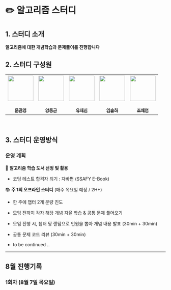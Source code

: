 # ✏️ 알고리즘 스터디

## 1. 스터디 소개

**알고리즘에 대한 개념학습과 문제풀이를 진행합니다**

## 2. 스터디 구성원

<table>
  <tr>
    <td align="center"><a href="https://github.com/echo98100"><img src="https://github.com/echo98100.png" width="80px;" alt=""/><br /><br /><sub><b>문관영</b></sub></a><br /></td>
    <td align="center"><a href="https://github.com/dgyang24"><img src="https://github.com/dgyang24.png" width="80px;" alt=""/><br /><br /><sub><b>양동근</b></sub></a><br /></td>      
    <td align="center"><a href="https://github.com/Sitpo2"><img src="https://github.com/Sitpo2.png" width="80px;" alt=""/><br /><br /><sub><b>유재신</b></sub></a><br /></td>      
    <td align="center"><a href="https://github.com/sohlha0203"><img src="https://github.com/sohlha0203.png" width="80px;" alt=""/><br /><br /><sub><b>임솔하</b></sub></a><br /></td>
    <td align="center"><a href="https://github.com/chaeyoooo"><img src="https://github.com/chaeyoooo.png" width="80px;" alt=""/><br /><br /><sub><b>조채연</b></sub></a><br /></td>
  </tr>
</table><br/>

## 3. 스터디 운영방식

### 운영 계획

  📖 **알고리즘 학습 도서 선정 및 활용**
  - 코딩 테스트 합격자 되기 : 자바편 (SSAFY E-Book)

  📚 **주 1회 오프라인 스터디** (매주 목요일 예정 / 2H+)
  - 한 주에 챕터 2개 분량 진도
  - 모임 전까지 각자 해당 개념 자율 학습 & 공통 문제 풀어오기
  - 모임 진행 시, 챕터 당 랜덤으로 인원을 뽑아 개념 내용 발표 (30min + 30min)
  - 공통 문제 코드 리뷰 (30min + 30min)

- to be continued ..
---
## 8월 진행기록

### 1회차 (8월 7일 목요일)
